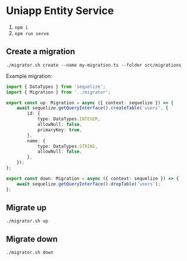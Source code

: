 Uniapp Entity Service
=====================

1) `npm i`
2) `npm run serve`

## Create a migration

`./migrator.sh create --name my-migration.ts --folder src/migrations`

Example migration:

```typescript
import { DataTypes } from 'sequelize';
import { Migration } from '../migrator';

export const up: Migration = async ({ context: sequelize }) => {
    await sequelize.getQueryInterface().createTable('users', {
        id: {
            type: DataTypes.INTEGER,
            allowNull: false,
            primaryKey: true,
        },
        name: {
            type: DataTypes.STRING,
            allowNull: false,
        },
    });
};

export const down: Migration = async ({ context: sequelize }) => {
    await sequelize.getQueryInterface().dropTable('users');
};
```

## Migrate up

`./migrator.sh up`

## Migrate down

`./migrator.sh down`
